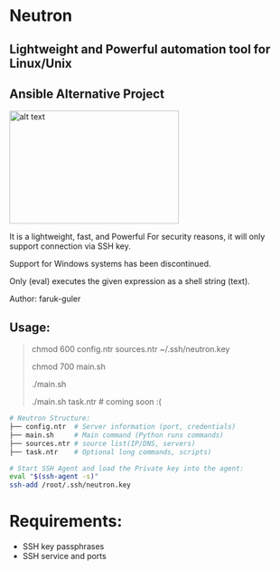 # Neutron
## Lightweight and Powerful automation tool for Linux/Unix
## Ansible Alternative Project
<img src="https://farukguler.com/assets/img/neutron.png" alt="alt text" width="300" height="200">

It is a lightweight, fast, and Powerful For security reasons, it will only support connection via SSH key.

Support for Windows systems has been discontinued.

Only (eval) executes the given expression as a shell string (text).

Author: faruk-guler
## Usage:
> chmod 600 config.ntr sources.ntr ~/.ssh/neutron.key
>
> chmod 700 main.sh
> 
> ./main.sh
> 
> ./main.sh task.ntr # coming soon :(
~~~sh
# Neutron Structure:
├── config.ntr  # Server information (port, credentials)
├── main.sh     # Main command (Python runs commands)
├── sources.ntr # source list(IP/DNS, servers)
├── task.ntr    # Optional long commands, scripts)
~~~
~~~sh
# Start SSH Agent and load the Private key into the agent:
eval "$(ssh-agent -s)"
ssh-add /root/.ssh/neutron.key
~~~

# Requirements:
- SSH key passphrases
- SSH service and ports



